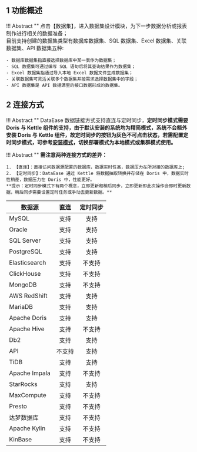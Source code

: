## 1 功能概述!!! Abstract ""    点击【数据集】，进入数据集设计模块，为下一步数据分析或报表制作进行相关的数据准备；      目前支持创建的数据集类型有数据库数据集、SQL 数据集、Excel 数据集、关联数据集、API 数据集五种:    - 数据库数据集指直接选择数据库中某一表作为数据集；    - SQL 数据集可通过编写 SQL 语句后将其查询结果作为数据集；    - Excel 数据集指通过导入本地 Excel 数据文件生成数据集；    - 关联数据集可灵活关联多个数据集并按需求选择数据集中的字段；    - API 数据集是 API 数据源里的接口数据形成的数据集。## 2 连接方式!!! Abstract ""    DataEase 数据链接方式支持直连与定时同步，**定时同步模式需要 Doris 与 Kettle 组件的支持，由于默认安装的系统均为精简模式，系统不会额外安装 Doris 与 Kettle 组件，故定时同步的按钮为灰色不可点击状态，若需配置定时同步模式，可参考[安装模式](../installation/installation_mode.md)，切换部署模式为本地模式或集群模式使用。**!!! Abstract ""    **需注意两种连接方式的差异：**      1. 【直连】：直接访问数据源配置的数据库，数据实时性高，数据压力在所对接的数据库上;      2. 【定时同步】：DataEase 通过 Kettle 将数据抽取转换并存储在 Doris 中，数据实时性稍差，数据压力在 Doris 中，性能更好。      **提示：定时同步模式下有两个概念，立即更新和稍后同步，立即更新即此次操作会即时更新数据，稍后同步需要设置定时任务或手动去更新数据。**    | 数据源      | 直连  | 定时同步 ||----------|:---:|:----:|| MySQL    | 支持  |  支持  || Oracle   | 支持  |  支持  | | SQL Server | 支持  |  支持  || PostgreSQL | 支持  |  支持  || Elasticsearch | 支持  | 不支持  || ClickHouse | 支持  | 不支持  || MongoDB  | 支持  | 不支持  || AWS RedShift | 支持  |  支持  || MariaDB  | 支持  |  支持  || Apache Doris | 支持  |  支持  || Apache Hive | 支持  | 不支持  || Db2      | 支持  |  支持  || API      | 不支持 |  支持  || TiDB     | 支持  |  支持  || Apache Impala | 支持  | 不支持  || StarRocks | 支持  |  支持  || MaxCompute | 支持  | 不支持  || Presto   | 支持  | 不支持  || 达梦数据库    | 支持  | 不支持  || Apache Kylin| 支持  | 不支持  || KinBase| 支持  | 不支持  |